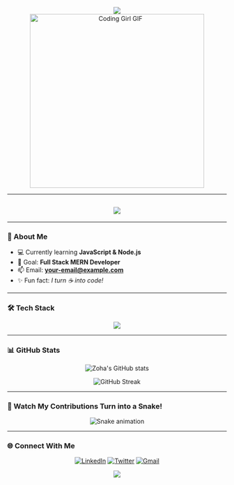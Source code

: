 <!-- Dark Gradient Banner with Animated Text -->
<p align="center">
  <img src="https://capsule-render.vercel.app/api?type=waving&color=0:2c003e,100:4c0070&height=280&section=header&text=Hi,%20I'm%20Zoha%20Naeem%20💻&fontSize=38&fontColor=ffffff&animation=fadeIn&fontAlignY=25"/>
  <br>
  <img src="https://media.giphy.com/media/L1R1tvI9svkIWwpVYr/giphy.gif" width="400" alt="Coding Girl GIF">
</p>

---

<h2 align="center">
  <img src="https://readme-typing-svg.herokuapp.com?font=Fira+Code&weight=600&size=28&duration=3000&pause=800&color=FF61F6&center=true&vCenter=true&width=600&lines=💻+Full+Stack+Developer+in+Progress;🚀+JavaScript+%26+Node.js+Learner;🎯+Future+MERN+Stack+Engineer;🌟+Turning+Coffee+into+Code" />
</h2>

---

### 🌸 About Me
- 💻 Currently learning **JavaScript & Node.js**
- 🎯 Goal: **Full Stack MERN Developer**
- 📫 Email: **your-email@example.com**
- ✨ Fun fact: *I turn ☕ into code!*

---

### 🛠️ Tech Stack
<p align="center">
  <img src="https://skillicons.dev/icons?i=html,css,js,nodejs,express,mongodb,git,github,vscode&theme=dark" />
</p>

---

### 📊 GitHub Stats
<p align="center">
  <img src="https://github-readme-stats.vercel.app/api?username=zohanaeem1513&show_icons=true&theme=midnight-purple" alt="Zoha's GitHub stats">
</p>

<p align="center">
  <img src="https://github-readme-streak-stats.herokuapp.com/?user=zohanaeem1513&theme=midnight-purple" alt="GitHub Streak" />
</p>

---

### 🐍 Watch My Contributions Turn into a Snake!
<p align="center">
  <img src="https://github.com/zohanaeem1513/zohanaeem1513/blob/output/snake.svg" alt="Snake animation" />
</p>

---

### 🌐 Connect With Me
<p align="center">
  <a href="https://www.linkedin.com/in/your-link/"><img src="https://img.icons8.com/fluency/48/linkedin.png" alt="LinkedIn"/></a>
  <a href="https://twitter.com/your-twitter"><img src="https://img.icons8.com/fluency/48/twitter.png" alt="Twitter"/></a>
  <a href="mailto:your-email@example.com"><img src="https://img.icons8.com/fluency/48/gmail.png" alt="Gmail"/></a>
</p>

<!-- Footer Wave -->
<p align="center">
  <img src="https://capsule-render.vercel.app/api?type=waving&color=0:4c0070,100:2c003e&height=120&section=footer"/>
</p>


